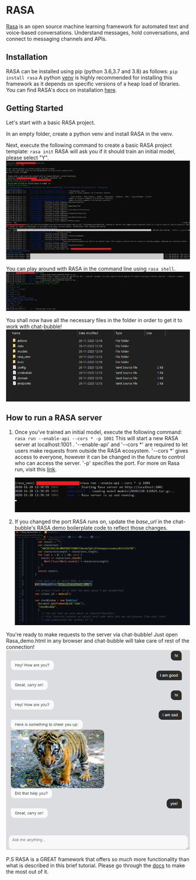 #  RASA
[Rasa](https://rasa.com/docs/rasa/) is an open source machine learning framework for automated text and voice-based conversations. Understand messages, hold conversations, and connect to messaging channels and APIs.

## Installation

RASA can be installed using pip (python 3.6,3.7 and 3.8) as follows:
`pip install rasa`
A python [venv](https://docs.python.org/3/library/venv.html) is highly recommended for installing this framework as it depends on specific versions of a heap load of libraries.
You can find RASA's docs on installation [here](https://rasa.com/docs/rasa/installation).

## Getting Started

Let's start with a basic RASA project.

In an empty folder, create a python venv and install RASA in the venv.

Next, execute the following command to create a basic RASA project template:
`rasa init`
RASA will ask you if it should train an initial model, please select "Y".
![rasa init](images/rasa_init.png) 

You can play around with RASA in the command line using `rasa shell`.
![rasa shell](images/rasa_shell.png)

You shall now have all the necessary files in the folder in order to get it to work with chat-bubble!
![folder](images/folder.png)

## How to run a RASA server

1. Once you've trained an initial model, execute the following command:
	`rasa run --enable-api --cors * -p 1001`
	This will start a new RASA server at localhost:1001 . '--enable-api' and '--cors *' are required to let users  make requests from outside the RASA ecosystem. '--cors *' gives access to everyone, however it can be changed in the future to control who can access the server. '-p' specifies the port. For more on Rasa run, visit this [link](https://rasa.com/docs/rasa/command-line-interface#rasa-run).
    
	![rasa run](images/rasa_run.png)
	
	
2. If you changed the port RASA runs on, update the _base_url_ in the chat-bubble's RASA demo boilerplate code to reflect those changes.
![edit base url](images/base_url_edit.png)

You're ready to make requests to the server via chat-bubble!
Just open Rasa_demo.html in any browser and chat-bubble will take care of rest of the connection!
![rasa demo](images/demo.png)

P.S RASA is a GREAT framework that offers so much more functionality than what is described in this brief tutorial. Please go through the [docs](https://rasa.com/docs/rasa/) to make the most out of it.
	